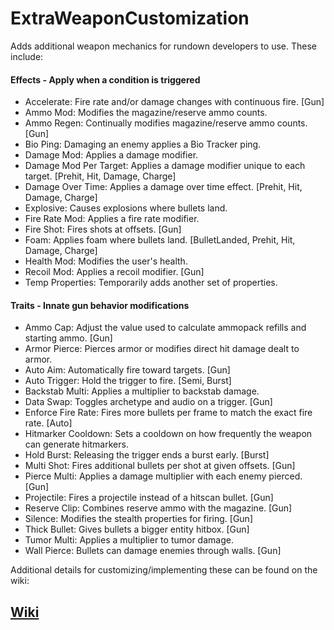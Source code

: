 # ExtraWeaponCustomization

Adds additional weapon mechanics for rundown developers to use. These include:

#### Effects - Apply when a condition is triggered
- Accelerate: Fire rate and/or damage changes with continuous fire. [Gun]
- Ammo Mod: Modifies the magazine/reserve ammo counts.
- Ammo Regen: Continually modifies magazine/reserve ammo counts. [Gun]
- Bio Ping: Damaging an enemy applies a Bio Tracker ping.
- Damage Mod: Applies a damage modifier.
- Damage Mod Per Target: Applies a damage modifier unique to each target. [Prehit, Hit, Damage, Charge]
- Damage Over Time: Applies a damage over time effect. [Prehit, Hit, Damage, Charge]
- Explosive: Causes explosions where bullets land.
- Fire Rate Mod: Applies a fire rate modifier.
- Fire Shot: Fires shots at offsets. [Gun]
- Foam: Applies foam where bullets land. [BulletLanded, Prehit, Hit, Damage, Charge]
- Health Mod: Modifies the user's health.
- Recoil Mod: Applies a recoil modifier. [Gun]
- Temp Properties: Temporarily adds another set of properties.

#### Traits - Innate gun behavior modifications
- Ammo Cap: Adjust the value used to calculate ammopack refills and starting ammo. [Gun]
- Armor Pierce: Pierces armor or modifies direct hit damage dealt to armor.
- Auto Aim: Automatically fire toward targets. [Gun]
- Auto Trigger: Hold the trigger to fire. [Semi, Burst]
- Backstab Multi: Applies a multiplier to backstab damage.
- Data Swap: Toggles archetype and audio on a trigger. [Gun]
- Enforce Fire Rate: Fires more bullets per frame to match the exact fire rate. [Auto]
- Hitmarker Cooldown: Sets a cooldown on how frequently the weapon can generate hitmarkers.
- Hold Burst: Releasing the trigger ends a burst early. [Burst]
- Multi Shot: Fires additional bullets per shot at given offsets. [Gun]
- Pierce Multi: Applies a damage multiplier with each enemy pierced. [Gun]
- Projectile: Fires a projectile instead of a hitscan bullet. [Gun]
- Reserve Clip: Combines reserve ammo with the magazine. [Gun]
- Silence: Modifies the stealth properties for firing. [Gun]
- Thick Bullet: Gives bullets a bigger entity hitbox. [Gun]
- Tumor Multi: Applies a multiplier to tumor damage.
- Wall Pierce: Bullets can damage enemies through walls. [Gun]

Additional details for customizing/implementing these can be found on the wiki:

## [Wiki](https://github.com/Dinorush/ExtraWeaponCustomization/wiki)
